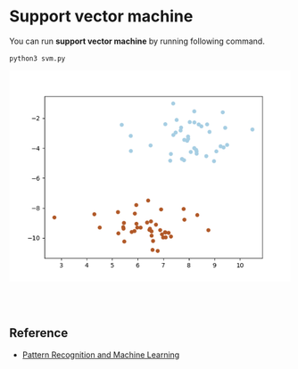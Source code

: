 # Support vector machine
You can run **support vector machine** by running following command.

```bash
python3 svm.py
```

<img src="svm.png" width='600'>

<br></br>

## Reference
- [Pattern Recognition and Machine Learning](https://www.microsoft.com/en-us/research/uploads/prod/2006/01/Bishop-Pattern-Recognition-and-Machine-Learning-2006.pdf)
